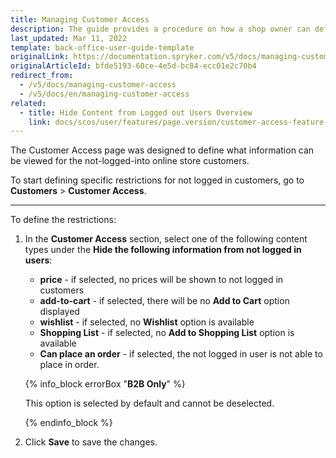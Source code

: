 ```yaml
---
title: Managing Customer Access
description: The guide provides a procedure on how a shop owner can define restrictions for actions for non-logged in users.
last_updated: Mar 11, 2022
template: back-office-user-guide-template
originalLink: https://documentation.spryker.com/v5/docs/managing-customer-access
originalArticleId: bfde5193-60ce-4e5d-bc84-ecc01e2c70b4
redirect_from:
  - /v5/docs/managing-customer-access
  - /v5/docs/en/managing-customer-access
related:
  - title: Hide Content from Logged out Users Overview
    link: docs/scos/user/features/page.version/customer-access-feature-overview.html
---
```


The Customer Access page was designed to define what information can be viewed for the not-logged-into online store customers.

To start defining specific restrictions for not logged in customers, go to **Customers** > **Customer Access**.
***
To define the restrictions:
1. In the **Customer Access** section, select one of the following content types under the **Hide the following information from not logged in users**:
    * **price** - if selected, no prices will be shown to not logged in customers
    * **add-to-cart** - if selected, there will be no **Add to Cart** option displayed
    * **wishlist** - if selected, no **Wishlist** option is available
    * **Shopping List** - if selected, no **Add to Shopping List** option is available
    * **Can place an order** - if selected, the not logged in user is not able to place in order.
    
    {% info_block errorBox "**B2B Only**" %}

    This option is selected by default and cannot be deselected.
    
    {% endinfo_block %}
2. Click **Save** to save the changes.
